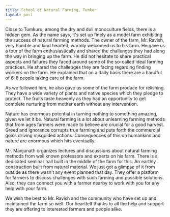 ```yaml
---
title: School of Natural Farming, Tumkur
layout: post
---
```


Close to Tumkuru, among the dry and dull monoculture fields, there is a hidden gem. As the name says, it's set up finely as a model farm exhibiting the success of natural farming methods. The owner of the farm, Mr. Ravish, very humble and kind hearted, warmly welcomed us to his farm. He gave us a tour of the farm enthusiastically and shared the challenges they had along the way in bringing up the farm. He did not hesitate to share practical aspects and failures they faced around some of the so-called ideal farming practices. He shared the challenges they are facing regarding finding workers on the farm. He explained that on a daily basis there are a handful of 6-8 people taking care of the farm.

As we followed him, he also gave us some of the farm produce for relishing. They have a wide variety of plants and native species which they pledge to protect. The fruits taste heavenly as they had an opportunity to get complete nurturing from mother earth without any intervention. 

Nature has enormous potential in turning nothing to something amazing, given we let it be. Natural farming is a lot about unlearning farming methods that from ages farmers were made to believe are crucial for a good harvest. Greed and ignorance corrupts true farming and puts forth the commercial goals driving misguided actions. Consequences of this on humankind and nature are enormous which hits eventually.

Mr. Manjunath organizes lectures and discussions about natural farming methods from well known professors and experts on his farm. There is a dedicated seminar hall built in the middle of the farm for this. An earthly construction built from natural material. We just got a glimpse of it from outside as there wasn’t any event planned that day. They offer a platform for farmers to discuss challenges with such farming and possible solutions. Also, they can connect you with a farmer nearby to work with you for any help with your farm. 

We wish the best to Mr. Ravish and the community who have set up and maintained the farm so well. Our heartfelt thanks to all the help and support they are offering to interested farmers and people alike.
